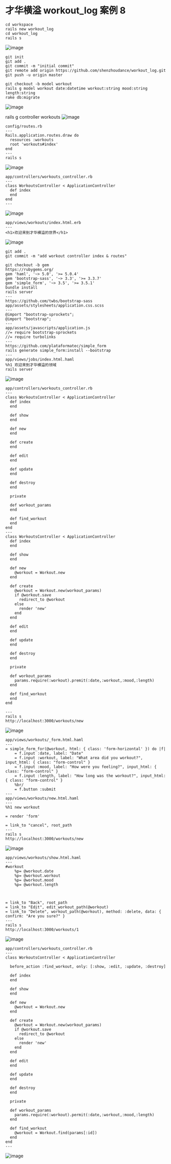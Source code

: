 # 才华横溢 workout_log 案例 8
```
cd workspace
rails new workout_log
cd workout_log
rails s
```
![image](https://ws3.sinaimg.cn/large/006tKfTcgy1fpgpkeefzwj31720zi1kx.jpg)

```
git init
git add .
git commit -m "initial commit"
git remote add origin https://github.com/shenzhoudance/workout_log.git
git push -u origin master
```
```
git checkout -b model workout
rails g model workout date:datetime workout:string mood:string length:string
rake db:migrate
```
![image](https://ws2.sinaimg.cn/large/006tKfTcgy1fpgptkw61gj31a00gqadi.jpg)

rails g controller workouts
![image](https://ws4.sinaimg.cn/large/006tKfTcgy1fpgpy5916nj31a20e076a.jpg)
```
config/routes.rb
---
Rails.application.routes.draw do
  resources :workouts
  root 'workouts#index'
end
---
rails s
```
![image](https://ws4.sinaimg.cn/large/006tKfTcgy1fpgq1kkdhgj31300baab3.jpg)

```
app/controllers/workouts_controller.rb
---
class WorkoutsController < ApplicationController
  def index
  end
end
---
```
![image](https://ws2.sinaimg.cn/large/006tKfTcgy1fpgq4y0ev0j31kw0l1gt7.jpg)
```
app/views/workouts/index.html.erb
---
<h1>欢迎来到才华横溢的世界</h1>
```
![image](https://ws1.sinaimg.cn/large/006tKfTcgy1fpgq9fom2oj313a09ywfc.jpg)

```
git add .
git commit -m "add workout controller index & routes"
```
```
git checkout -b gem
https://rubygems.org/
gem 'haml', '~> 5.0', '>= 5.0.4'
gem 'bootstrap-sass', '~> 3.3', '>= 3.3.7'
gem 'simple_form', '~> 3.5', '>= 3.5.1'
bundle install
rails server
---
https://github.com/twbs/bootstrap-sass
app/assets/stylesheets/application.css.scss
---
@import "bootstrap-sprockets";
@import "bootstrap";
---
app/assets/javascripts/application.js
//= require bootstrap-sprockets
//= require turbolinks
---
https://github.com/plataformatec/simple_form
rails generate simple_form:install --bootstrap
---
app/views/jobs/index.html.haml
%h1 欢迎来到才华横溢的领域
rails server
```
![image](https://ws1.sinaimg.cn/large/006tKfTcgy1fpgqkr5o1jj310o096gmk.jpg)

```
app/controllers/workouts_controller.rb
---
class WorkoutsController < ApplicationController
  def index
  end

  def show
  end

  def new
  end

  def create
  end

  def edit
  end

  def update
  end

  def destroy
  end

  private

  def workout_params
  end

  def find_workout
  end
end
---
class WorkoutsController < ApplicationController
  def index
  end

  def show
  end

  def new
    @workout = Workout.new
  end

  def create
    @workout = Workout.new(workout_params)
    if @workout.save
      redirect_to @workout
    else
      render 'new'
    end
  end

  def edit
  end

  def update
  end

  def destroy
  end

  private

  def workout_params
    params.require(:workout).premit(:date,:workout,:mood,:length)
  end

  def find_workout
  end
end

---
rails s
http://localhost:3000/workouts/new
```
![image](https://ws4.sinaimg.cn/large/006tKfTcgy1fpgqvpq9gmj31kw0ncjyn.jpg)
```
app/views/workouts/_form.html.haml
---
= simple_form_for(@workout, html: { class: 'form-horizontal' }) do |f|
	= f.input :date, label: "Date"
	= f.input :workout, label: "What area did you workout?", input_html: { class: "form-control" }
	= f.input :mood, label: "How were you feeling?", input_html: { class: "form-control" }
	= f.input :length, label: "How long was the workout?", input_html: { class: "form-control" }
	%br/
	= f.button :submit
---
app/views/workouts/new.html.haml
---
%h1 new workout

= render 'form'

= link_to "cancel", root_path
---
rails s
http://localhost:3000/workouts/new
```
![image](https://ws1.sinaimg.cn/large/006tKfTcgy1fpgri0i7fij31cg0ssdib.jpg)

```
app/views/workouts/show.html.haml
---
#workout
	%p= @workout.date
	%p= @workout.workout
	%p= @workout.mood
	%p= @workout.length



= link_to "Back", root_path
= link_to "Edit", edit_workout_path(@workout)
= link_to "Delete", workout_path(@workout), method: :delete, data: { confirm: "Are you sure?" }
---
rails s
http://localhost:3000/workouts/1
```
![image](https://ws4.sinaimg.cn/large/006tKfTcgy1fpgrsh663zj31kw0jowhz.jpg)
```
app/controllers/workouts_controller.rb
---
class WorkoutsController < ApplicationController

  before_action :find_workout, only: [:show, :edit, :update, :destroy]

  def index
  end

  def show
  end

  def new
    @workout = Workout.new
  end

  def create
    @workout = Workout.new(workout_params)
    if @workout.save
      redirect_to @workout
    else
      render 'new'
    end
  end

  def edit
  end

  def update
  end

  def destroy
  end

  private

  def workout_params
    params.require(:workout).permit(:date,:workout,:mood,:length)
  end

  def find_workout
    @workout = Workout.find(params[:id])
  end
end
---
```
![image](https://ws4.sinaimg.cn/large/006tKfTcgy1fpgs1bwgexj30iw0cejs1.jpg)
